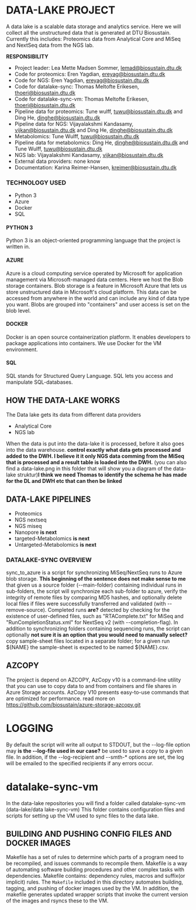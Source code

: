 # DATA-LAKE PROJECT
A data lake is a scalable data storage and analytics service.
Here we will collect all the unstructured data that is generated at DTU Biosustain. Currently this includes: Proteomics data from Analytical Core and MiSeq and NextSeq data from the NGS lab.
 
**RESPONSIBILITY**
- Project leader: Lea Mette Madsen Sommer, lemad@biosustain.dtu.dk
- Code for proteomics: Eren Yagdian, ereyag@biosustain.dtu.dk
- Code for NGS: Eren Yagdian, ereyag@biosustain.dtu.dk
- Code for datalake-sync: Thomas Meltofte Erikesen, thoeri@biosustain.dtu.dk
- Code for datalake-sync-vm: Thomas Meltofte Erikesen, thoeri@biosustain.dtu.dk
- Pipeline data for proteomics: Tune wulff, tuwu@biosustain.dtu.dk and Ding He, dinghe@biosustain.dtu.dk
- Pipeline data for NGS: Vijayalakshmi Kandasamy, vijkan@biosustain.dtu.dk and Ding He, dinghe@biosustain.dtu.dk
- Metabolomics: Tune Wulff, tuwu@biosustain.dtu.dk
- Pipeline data for metabolomics: Ding He, dinghe@biosustain.dtu.dk and Tune Wulff, tuwu@biosustain.dtu.dk
- NGS lab: Vijayalakshmi Kandasamy, vijkan@biosustain.dtu.dk
- External data providers: none know
- Documentation: Karina Reimer-Hansen, kreimer@biosustain.dtu.dk
 
### TECHNOLOGY USED
- Python 3
- Azure
- Docker
- SQL
 
#### PYTHON 3
Python 3 is an object-oriented programming language that the project is written in.
 
#### AZURE
Azure is a cloud computing service operated by Microsoft for application management via Microsoft-managed data centers.
Here we host the Blob storage containers.
Blob storage is a feature in Microsoft Azure that lets us store unstructured data in Microsoft's cloud platform. This data can be accessed from anywhere in the world and can include any kind of data type you want. Blobs are grouped into "containers" and user access is set on the blob level.
 
#### DOCKER
Docker is an open source containerization platform.
It enables developers to package applications into containers.
We use Docker for the VM environment.
 
#### SQL
SQL stands for Structured Query Language.
SQL lets you access and manipulate SQL-databases.
 
## HOW THE DATA-LAKE WORKS
The Data lake gets its data from different data providers
- Analytical Core
- NGS lab

When the data is put into the data-lake it is processed, before it also goes into the data warehouse. **control exactly what data gets processed and added to the DWH. I believe it it only NGS data comming from the MiSeq that is processed and a result table is loaded into the DWH.**
(you can also find a data-lake.png in this folder that will show you a diagram of the data-lake struktur)**I think we need Thomas to identify the schema he has made for the DL and DWH etc that can then be linked**
 
## DATA-LAKE PIPELINES
- Proteomics
- NGS nextseq
- NGS miseq
- Nanopore **is next**
- targeted-Metabolomics **is next**
- Untargeted-Metabolomics **is next**
 
### DATALAKE-SYNC OVERVIEW
sync_to_azure is a script for synchronizing MiSeq/NextSeq runs to Azure
blob storage.
**This beginning of the sentence does not make sense to me** that given us a source folder (--main-folder) containing individual runs
in sub-folders, the script will synchronize each sub-folder to azure, verify
the integrity of remote files by comparing MD5 hashes, and optionally delete
local files if files were successfully transferred and validated (with
--remove-source).
Completed runs **are?** detected by checking for the existence of user-defined
files, such as "RTAComplete.txt" for MiSeq and "RunCompletionStatus.xml" for
NextSeq v2 (with --completion-flag).
In addition to synchronizing folders containing sequencing runs, the script
can optionally **not sure it is an option that you would need to manually select?** copy sample-sheet files located in a separate folder; for a
given run ${NAME} the sample-sheet is expected to be named ${NAME}.csv.
 
## AZCOPY
The project is depend on AZCOPY,
AzCopy v10 is a command-line utility that you can use to copy data to and from containers and file shares in Azure Storage accounts.
AzCopy V10 presents easy-to-use commands that are optimized for performance.
read more on https://github.com/biosustain/azure-storage-azcopy.git
 
# LOGGING
By default the script will write all output to STDOUT, but the --log-file
option may **is the --log-file used in our case?** be used to save a copy to a given file. In addition, if the
--log-recipient and --smth-\* options are set, the log will be emailed to
the specified recipients if any errors occur.
 
# datalake-sync-vm
In the data-lake repositories you will find a folder called datalake-sync-vm (data-lake/data lake-sync-vm)
This folder contains configuration files and scripts for setting up the VM used to sync files to the data lake.
 
## BUILDING AND PUSHING CONFIG FILES AND DOCKER IMAGES
Makefile has a set of rules to determine which parts of a program need to be recompiled, and issues commands to recompile them. Makefile is a way of automating software building procedures and other complex tasks with dependencies. Makefile contains: dependency rules, macros and suffix(or implicit) rules.
The `Makefile` included in this directory automates building, tagging, and pushing of docker images used by the VM. In addition,
the makefile generates updated wrapper scripts that invoke the current version of the images and rsyncs these to the VM.
 

